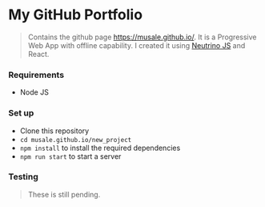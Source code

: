 # My GitHub Portfolio
> Contains the github page https://musale.github.io/. It is a Progressive Web App with offline capability. I created it using [Neutrino JS](https://neutrino.js.org/) and React.

### Requirements
* Node JS

### Set up
* Clone this repository
* `cd musale.github.io/new_project`
* `npm install` to install the required dependencies
* `npm run start` to start a server

### Testing
> These is still pending.
